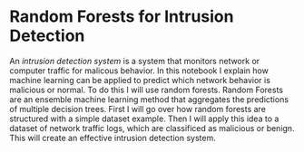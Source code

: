 # Random Forests for Intrusion Detection

An *intrusion detection system* is a system that monitors network or computer traffic for malicous behavior. In this notebook I explain how machine learning can be applied to predict which network behavior is malicious or normal. To do this I will use random forests. Random Forests are an ensemble machine learning method that aggregates the predictions of multiple decision trees. First I will go over how random forests are structured with a simple dataset example. Then I will apply this idea to a dataset of network traffic logs, which are classificed as malicious or benign. This will create an effective intrusion detection system.